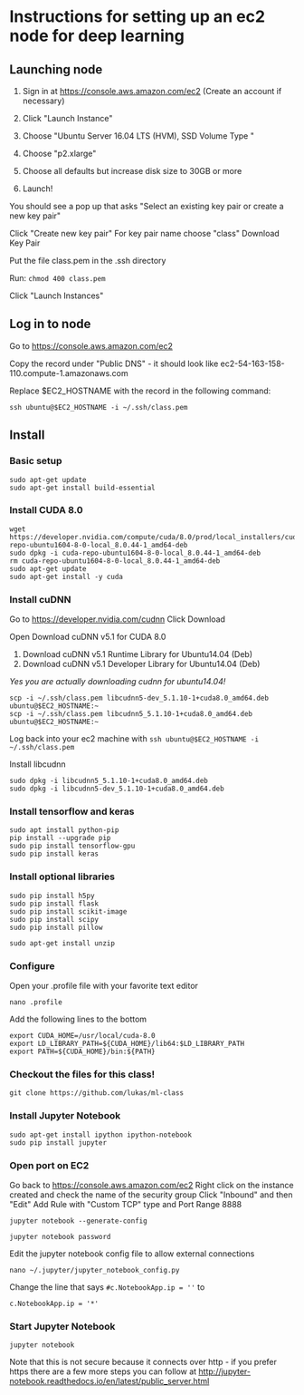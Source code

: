 
# Instructions for setting up an ec2 node for deep learning

## Launching node
1) Sign in at https://console.aws.amazon.com/ec2
(Create an account if necessary)

2) Click "Launch Instance"

3) Choose "Ubuntu Server 16.04 LTS (HVM), SSD Volume Type "

4) Choose "p2.xlarge"

5) Choose all defaults but increase disk size to 30GB or more

6) Launch!

You should see a pop up that asks "Select an existing key pair or create a new key pair"

Click "Create new key pair"
For key pair name choose "class"
Download Key Pair

Put the file class.pem in the .ssh directory

Run: `chmod 400 class.pem`

Click "Launch Instances"

## Log in to node

Go to https://console.aws.amazon.com/ec2

Copy the record under "Public DNS" - it should look like ec2-54-163-158-110.compute-1.amazonaws.com

Replace $EC2_HOSTNAME with the record in the following command:

`ssh ubuntu@$EC2_HOSTNAME -i ~/.ssh/class.pem`


## Install

### Basic setup

```
sudo apt-get update
sudo apt-get install build-essential

```

### Install CUDA 8.0

```
wget https://developer.nvidia.com/compute/cuda/8.0/prod/local_installers/cuda-repo-ubuntu1604-8-0-local_8.0.44-1_amd64-deb
sudo dpkg -i cuda-repo-ubuntu1604-8-0-local_8.0.44-1_amd64-deb
rm cuda-repo-ubuntu1604-8-0-local_8.0.44-1_amd64-deb
sudo apt-get update
sudo apt-get install -y cuda
```

### Install cuDNN

Go to https://developer.nvidia.com/cudnn
Click Download

Open Download cuDNN v5.1 for CUDA 8.0
1) Download cuDNN v5.1 Runtime Library for Ubuntu14.04 (Deb)
2) Download cuDNN v5.1 Developer Library for Ubuntu14.04 (Deb)

*Yes you are actually downloading cudnn for ubuntu14.04!*


```
scp -i ~/.ssh/class.pem libcudnn5-dev_5.1.10-1+cuda8.0_amd64.deb ubuntu@$EC2_HOSTNAME:~
scp -i ~/.ssh/class.pem libcudnn5_5.1.10-1+cuda8.0_amd64.deb ubuntu@$EC2_HOSTNAME:~
```

Log back into your ec2 machine with
`ssh ubuntu@$EC2_HOSTNAME -i ~/.ssh/class.pem`

Install libcudnn
```
sudo dpkg -i libcudnn5_5.1.10-1+cuda8.0_amd64.deb
sudo dpkg -i libcudnn5-dev_5.1.10-1+cuda8.0_amd64.deb
```

### Install tensorflow and keras

```
sudo apt install python-pip
pip install --upgrade pip
sudo pip install tensorflow-gpu
sudo pip install keras
```

### Install optional libraries
```
sudo pip install h5py
sudo pip install flask
sudo pip install scikit-image
sudo pip install scipy
sudo pip install pillow
```

```
sudo apt-get install unzip
```

### Configure

Open your .profile file with your favorite text editor
```
nano .profile
```

Add the following lines to the bottom
```
export CUDA_HOME=/usr/local/cuda-8.0
export LD_LIBRARY_PATH=${CUDA_HOME}/lib64:$LD_LIBRARY_PATH
export PATH=${CUDA_HOME}/bin:${PATH}
```

### Checkout the files for this class!
```
git clone https://github.com/lukas/ml-class
```

### Install Jupyter Notebook
```
sudo apt-get install ipython ipython-notebook
sudo pip install jupyter
```

### Open port on EC2

Go back to https://console.aws.amazon.com/ec2
Right click on the instance created and check the name of the security group
Click "Inbound" and then "Edit"
Add Rule with "Custom TCP" type and Port Range 8888

```
jupyter notebook --generate-config

jupyter notebook password
```

Edit the jupyter notebook config file to allow external connections
```
nano ~/.jupyter/jupyter_notebook_config.py
```

Change the line that says `#c.NotebookApp.ip = ''` to
```
c.NotebookApp.ip = '*'
```

### Start Jupyter Notebook
```
jupyter notebook
```

Note that this is not secure because it connects over http - if you prefer https there are a few more steps
you can follow at http://jupyter-notebook.readthedocs.io/en/latest/public_server.html
